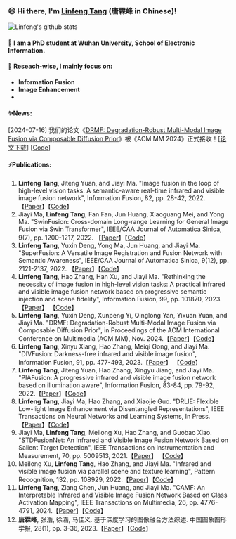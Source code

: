 ### 😄  Hi there,  I'm [Linfeng Tang](https://scholar.google.com/citations?user=PyRqpAsAAAAJ&hl=en) (唐霖峰 in Chinese)!

<!--
**Linfeng-Tang/Linfeng-Tang** is a ✨ _special_ ✨ repository because its `README.md` (this file) appears on your GitHub profile.

Here are some ideas to get you started:

- 🔭 I’m currently working on ...
- 🌱 I’m currently learning ...
- 👯 I’m looking to collaborate on ...
- 🤔 I’m looking for help with ...
- 💬 Ask me about ...
- 📫 How to reach me: ...
- 😄 Pronouns: ...
- ⚡ Fun fact: ...
--> 
![Linfeng's github stats](https://github-readme-stats.vercel.app/api?username=Linfeng-Tang&show_icons=true&theme=radical) 

#### 💬 I am a PhD student at Wuhan University, School of Electronic Information.

#### 🔭 Reseach-wise, I mainly focus on:
  - **Information Fusion**
  - **Image Enhancement**
  - 
#### ✨News:
[2024-07-16] 我们的论文《[DRMF: Degradation-Robust Multi-Modal Image Fusion via Composable Diffusion Prior]([https://www.sciencedirect.com/science/article/pii/S1566253523001860](https://openreview.net/forum?id=BwXrlBweab))》被《ACM MM 2024》正式接收！[[论文下载](https://openreview.net/pdf?id=BwXrlBweab)] [[Code](https://github.com/Linfeng-Tang/DRMF)]

#### ⚡Publications:
1. **Linfeng Tang**, Jiteng Yuan, and Jiayi Ma. "Image fusion in the loop of high-level vision tasks: A semantic-aware real-time infrared and visible image fusion network", Information Fusion, 82, pp. 28-42, 2022. 【[Paper](https://www.sciencedirect.com/science/article/pii/S1566253521002542)】【[Code](https://github.com/Linfeng-Tang/SeAFusion)】
2. Jiayi Ma, **Linfeng Tang**, Fan Fan, Jun Huang, Xiaoguang Mei, and Yong Ma. "SwinFusion: Cross-domain Long-range Learning for General Image Fusion via Swin Transformer", IEEE/CAA Journal of Automatica Sinica, 9(7), pp. 1200-1217, 2022. 【[Paper](https://ieeexplore.ieee.org/document/9812535)】【[Code](https://github.com/Linfeng-Tang/SwinFusion)】
3. **Linfeng Tang**, Yuxin Deng, Yong Ma, Jun Huang, and Jiayi Ma. "SuperFusion: A Versatile Image Registration and Fusion Network with Semantic Awareness", IEEE/CAA Journal of Automatica Sinica, 9(12), pp. 2121-2137, 2022. 【[Paper](https://ieeexplore.ieee.org/document/9970457)】【[Code](https://github.com/Linfeng-Tang/SuperFusion)】
4. **Linfeng Tang**, Hao Zhang, Han Xu, and Jiayi Ma. "Rethinking the necessity of image fusion in high-level vision tasks: A practical infrared and visible image fusion network based on progressive semantic injection and scene fidelity", Information Fusion, 99, pp. 101870, 2023.【[Paper](https://www.sciencedirect.com/science/article/pii/S1566253523001860)】 【[Code](https://github.com/Linfeng-Tang/PSFusion)】 
6. **Linfeng Tang**, Yuxin Deng, Xunpeng Yi, Qinglong Yan, Yixuan Yuan, and Jiayi Ma. "DRMF: Degradation-Robust Multi-Modal Image Fusion via Composable Diffusion Prior", in Proceedings of the ACM International Conference on Multimedia (ACM MM), Nov. 2024.【[Paper](https://openreview.net/pdf?id=BwXrlBweab)】【[Code](https://github.com/Linfeng-Tang/DRMF)】
6. **Linfeng Tang**, Xinyu Xiang, Hao Zhang, Meiqi Gong, and Jiayi Ma. "DIVFusion: Darkness-free infrared and visible image fusion", Information Fusion, 91, pp. 477-493, 2023.【[Paper](https://www.sciencedirect.com/science/article/pii/S156625352200210X?via%3Dihub)】 【[Code](https://github.com/Linfeng-Tang/DIVFusion)】
7. **Linfeng Tang**, Jiteng Yuan, Hao Zhang, Xingyu Jiang, and Jiayi Ma. "PIAFusion: A progressive infrared and visible image fusion network based on illumination aware", Information Fusion, 83-84, pp. 79-92, 2022.【[Paper](https://www.sciencedirect.com/science/article/abs/pii/S156625352200032X)】【[Code](https://github.com/Linfeng-Tang/PIAFusion)】
8.  **Linfeng Tang**, Jiayi Ma, Hao Zhang, and Xiaojie Guo. "DRLIE: Flexible Low-light Image Enhancement via Disentangled Representations", IEEE Transactions on Neural Networks and Learning Systems, In Press.【[Paper](https://ieeexplore.ieee.org/document/9833451)】【[Code](https://github.com/Linfeng-Tang/DRLIE)】
9. Jiayi Ma, **Linfeng Tang**, Meilong Xu, Hao Zhang, and Guobao Xiao. "STDFusionNet: An Infrared and Visible Image Fusion Network Based on Salient Target Detection", IEEE Transactions on Instrumentation and Measurement, 70, pp. 5009513, 2021.【[Paper](https://ieeexplore.ieee.org/document/9416507)】 【[Code](https://github.com/Linfeng-Tang/STDFusionNet)】
10. Meilong Xu, **Linfeng Tang**, Hao Zhang, and Jiayi Ma. "Infrared and visible image fusion via parallel scene and texture learning", Pattern Recognition, 132, pp. 108929, 2022.【[Paper](https://www.sciencedirect.com/science/article/pii/S0031320322004101)】【[Code](https://github.com/Melon-Xu/PSTLFusion)】
11. **Linfeng Tang**, Ziang Chen, Jun Huang, and Jiayi Ma. "CAMF: An Interpretable Infrared and Visible Image Fusion Network Based on Class Activation Mapping", IEEE Transactions on Multimedia, 26, pp. 4776-4791, 2024.【[Paper](https://ieeexplore.ieee.org/document/10288391)】【[Code](https://github.com/Linfeng-Tang/CAMF)】
12. **唐霖峰**, 张浩, 徐涵, 马佳义. 基于深度学习的图像融合方法综述. 中国图象图形学报, 28(1), pp. 3-36, 2023.【[Paper](http://www.cjig.cn/jig/ch/reader/view_abstract.aspx?file_no=20230102&flag=1)】【[Code](https://github.com/Linfeng-Tang/Image-Fusion)】
